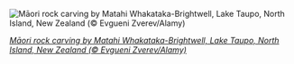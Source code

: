 
![Māori rock carving by Matahi Whakataka-Brightwell, Lake Taupo, North Island, New Zealand (© Evgueni Zverev/Alamy)](https://cn.bing.com//th?id=OHR.MineBay_EN-US9163715590_1920x1080.jpg&rf=LaDigue_1920x1080.jpg&pid=hp)

*[Māori rock carving by Matahi Whakataka-Brightwell, Lake Taupo, North Island, New Zealand (© Evgueni Zverev/Alamy)](https://www.bing.com/search?q=ngatoroirangi+mine+bay+rock+carving+lake+taupo&FORM=hpcapt&filters=HpDate%3a%2220210809_0700%22)*
